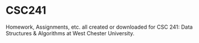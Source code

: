 # CSC241
Homework, Assignments, etc. all created or downloaded for CSC 241: Data Structures &amp; Algorithms at West Chester University.
